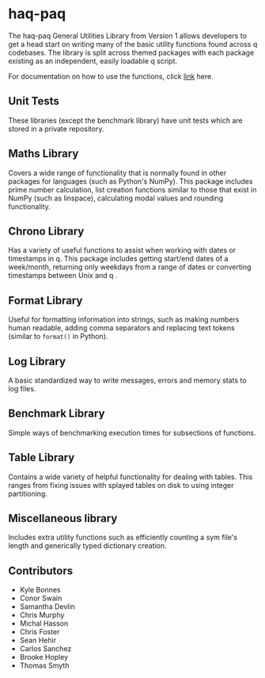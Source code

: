 # haq-paq

The haq-paq General Utilities Library from Version 1 allows developers to get a head start on writing many of the basic utility functions found across q codebases. The library is split across themed packages with each package existing as an independent, easily loadable q script.

For documentation on how to use the functions, click [link](https://version1.github.io/haq-paq/) here.

## Unit Tests

These libraries (except the benchmark library) have unit tests which are stored in a private repository.

## Maths Library
Covers a wide range of functionality that is normally found in other packages for languages (such as Python's NumPy).
This package includes prime number calculation, list creation functions similar to those that exist in NumPy (such as linspace), calculating modal values and rounding functionality.

## Chrono Library
Has a variety of useful functions to assist when working with dates or timestamps in q.
This package includes getting start/end dates of a week/month, returning only weekdays from a range
of dates or converting timestamps between Unix and q .

## Format Library
Useful for formatting information into strings, such as making numbers human readable,
adding comma separators and replacing text tokens (similar to `format()` in Python).

## Log Library
A basic standardized way to write messages, errors and memory stats to log files.

## Benchmark Library
Simple ways of benchmarking execution times for subsections of functions.

## Table Library
Contains a wide variety of helpful functionality for dealing with tables.
This ranges from fixing issues with splayed tables on disk to using integer partitioning.

## Miscellaneous library
Includes extra utility functions such as efficiently counting a sym file's length and generically typed dictionary creation.

## Contributors

* Kyle Bonnes
* Conor Swain
* Samantha Devlin
* Chris Murphy
* Michal Hasson
* Chris Foster
* Sean Hehir
* Carlos Sanchez
* Brooke Hopley
* Thomas Smyth
